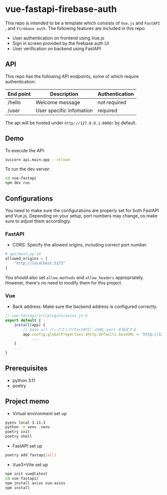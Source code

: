 # vue-fastapi-firebase-auth

This repo is intended to be a template which consists of `Vue.js` and `FastAPI` , and `Firebase auth`.
The following features are included in this repo:
- User authentication on frontend using Vue.js
- Sign in screen provided by the firebase auth UI
- User verification on backend using FastAPI

## API
This repo has the following API endpoints, some of which require authentication:

| End point | Description              | Authentication |
|-----------|--------------------------|---------------|
| /hello    | Welcome message          | not required  |
| /user     | User specific infomation | required      |

The api will be hosted under `http://127.0.0.1:8000/` by default.

## Demo

To execute the API:
```bash
uvicorn api.main:app --reload
```

To run the dev server:
```bash
cd vue-fastapi
npm dev run
```

## Configurations
You need to make sure the configurations are properly set for both FastAPI and Vue.js.
Depending on your setup, port numbers may change, os make sure to adjust them accordingly.

### FastAPI
- CORS: Specify the allowed origins, including correct port number.
```python
# api/main.py:14
allowed_origins = [
    "http://localhost:5173"
]
```
You should also set `allow_methods` and `allow_headers` appropriately.
However, there's no need to modify them for this project.

### Vue
- Back address: Make sure the backend address is configured correctly.
```javascript
// vue-fastapi/src/plugins/axios.js:6
export default {
    install(app) {
        // base url バックエンド(FastAPI) のURL:port を指定する
        app.config.globalProperties.$http.defaults.baseURL = 'http://127.0.0.1:8000/'
            ...
    }
    ...
}
```


## Prerequisites
- python 3.11
- poetry

## Project memo

- Virtual environment set up
```bash
pyenv local 3.11.3
python -m venv .venv
poetry init
poetry shell
```

- FastAPI set up
```bash
poetry add fastapi[all]
```

- Vue3+Vite set up
```bash
npm init vue@latest
cd vue-fastapi/
npm install axios vue-axios
npm install
```
